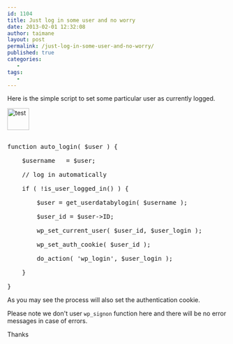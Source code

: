 ```yaml
---
id: 1104
title: Just log in some user and no worry
date: 2013-02-01 12:32:08
author: taimane
layout: post
permalink: /just-log-in-some-user-and-no-worry/
published: true
categories:
   -
tags:
   -
---
```

Here is the simple script to set some particular user as currently logged. 

<a href="https://programming-review.com/wp-content/uploads/2012/09/default_thumb.png"><img src="https://programming-review.com/wp-content/uploads/2012/09/default_thumb.png" alt="test" width="50" height="50" class="alignnone size-full wp-image-779" /></a>

<pre class="prettyprint">
function auto_login( $user ) {
	$username   = $user;
	// log in automatically
	if ( !is_user_logged_in() ) {
		$user = get_userdatabylogin( $username );
		$user_id = $user-&gt;ID;
		wp_set_current_user( $user_id, $user_login );
		wp_set_auth_cookie( $user_id );
		do_action( 'wp_login', $user_login );
	}
}</pre>

As you may see the process will also set the authentication cookie.
Please note we don't user <code>wp_signon</code> function here and there will be no error messages in case of errors.

Thanks
  

